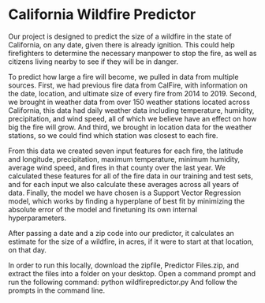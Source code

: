 # California Wildfire Predictor

Our project is designed to predict the size of a wildfire in the state of California, on any date, given there is already ignition. This could help firefighters to determine the necessary manpower to stop the fire, as well as citizens living nearby to see if they will be in danger.

To predict how large a fire will become, we pulled in data from multiple sources. First, we had previous fire data from CalFire, with information on the date, location, and ultimate size of every fire from 2014 to 2019. Second, we brought in weather data from over 150 weather stations located across California, this data had daily weather data including temperature, humidity, precipitation, and wind speed, all of which we believe have an effect on how big the fire will grow. And third, we brought in location data for the weather stations, so we could find which station was closest to each fire.

From this data we created seven input features for each fire, the latitude and longitude, precipitation, maximum temperature, minimum humidity, average wind speed, and fires in that county over the last year. We calculated these features for all of the fire data in our training and test sets, and for each input we also calculate these averages across all years of data. Finally, the model we have chosen is a Support Vector Regression model, which works by finding a hyperplane of best fit by minimizing the absolute error of the model and finetuning its own internal hyperparameters.

After passing a date and a zip code into our predictor, it calculates an estimate for the size of a wildfire, in acres, if it were to start at that location, on that day.

In order to run this locally, download the zipfile, Predictor Files.zip, and extract the files into a folder on your desktop. Open a command prompt and run the following command:
python wildfirepredictor.py
And follow the prompts in the command line.
